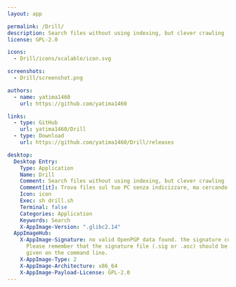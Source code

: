 ```yaml
---
layout: app

permalink: /Drill/
description: Search files without using indexing, but clever crawling
license: GPL-2.0

icons:
  - Drill/icons/scalable/icon.svg

screenshots:
  - Drill/screenshot.png

authors:
  - name: yatima1460
    url: https://github.com/yatima1460

links:
  - type: GitHub
    url: yatima1460/Drill
  - type: Download
    url: https://github.com/yatima1460/Drill/releases

desktop:
  Desktop Entry:
    Type: Application
    Name: Drill
    Comment: Search files without using indexing, but clever crawling
    Comment[it]: Trova files sul tuo PC senza indicizzare, ma cercando intelligentemente
    Icon: icon
    Exec: sh drill.sh
    Terminal: false
    Categories: Application
    Keywords: Search
    X-AppImage-Version: ".glibc2.14"
  AppImageHub:
    X-AppImage-Signature: no valid OpenPGP data found. the signature could not be verified.
      Please remember that the signature file (.sig or .asc) should be the first file
      given on the command line.
    X-AppImage-Type: 2
    X-AppImage-Architecture: x86_64
    X-AppImage-Payload-License: GPL-2.0
---
```

